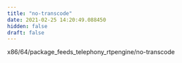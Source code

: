 ```yaml
---
title: "no-transcode"
date: 2021-02-25 14:20:49.088450
hidden: false
draft: false
---
```


x86/64/package_feeds_telephony_rtpengine/no-transcode

